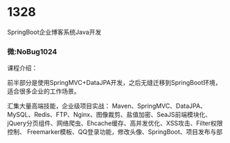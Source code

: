 # 1328
SpringBoot企业博客系统Java开发

### 微:NoBug1024 


课程介绍：

前半部分是使用SpringMVC+DataJPA开发，之后无缝迁移到SpringBoot环境，适合很多企业的工作场景。

汇集大量高端技能，企业级项目实战：
Maven、SpringMVC、DataJPA、MySQL、Redis、FTP、Nginx、图像裁剪、盐值加密、SeaJS前端模块化、jQuery分页组件、网络爬虫、Ehcache缓存、高并发优化、XSS攻击、Filter权限控制、
Freemarker模板、QQ登录功能，修改头像、SpringBoot、项目发布与部
